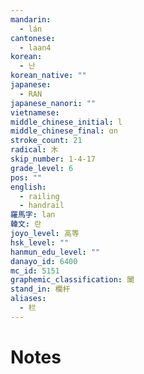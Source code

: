 ```yaml
---
mandarin:
  - lán
cantonese:
  - laan4
korean:
  - 난
korean_native: ""
japanese:
  - RAN
japanese_nanori: ""
vietnamese:
middle_chinese_initial: l
middle_chinese_final: ɑn
stroke_count: 21
radical: 木
skip_number: 1-4-17
grade_level: 6
pos: ""
english:
  - railing
  - handrail
羅馬字: lan
韓文: 란
joyo_level: 高等
hsk_level: ""
hanmun_edu_level: ""
danayo_id: 6400
mc_id: 5151
graphemic_classification: 䦨
stand_in: 欄杆
aliases:
  - 栏
---
```


# Notes
